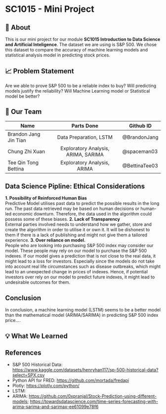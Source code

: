 # SC1015 - Mini Project
## :page_with_curl: About
This is our mini project for our module **SC1015 Introduction to Data Science and Artificial Inteligence**. The dataset we are using is S&P 500. We chose this dataset to compare the accuracy of machine learning models and statistical analysis model in predicting stock prices.

## :chart_with_upwards_trend: Problem Statement
Are we able to prove S&P 500 to be a reliable index to buy? Will predicting models justify the reliability? Will Machine Learning model or Statistical model be better?

## :busts_in_silhouette: Our Team
| Name | Parts Done | Github ID |
|---|:---:|---|
| Brandon Jang Jin Tian | Data Preparation, LSTM | @BrandonJang |
| Chung Zhi Xuan | Exploratory Analysis, ARIMA, SARIMA | @spaceman03 |
| Tee Qin Tong Bettina | Exploratory Analysis, ARIMA | @BettinaTee03 |

## Data Science Pipline: Ethical Considerations
**1. Possibility of Reinforced Human Bias**  
Predictive Model utilises past data to predict the possible results in the long run. The past data retrieved may be based on human decisions or human-led economic downturn. Therefore, the data used in the algorithm could possess some of these biases.
**2. Lack of Transparency**  
External parties involved needs to understand how we gather, store and create the algorithm in order to utilise it or own it. It will be dishonest to them if there is a lack of publishing and might not give them a tailored experience.
**3. Over reliance on model.**  
People who are looking into purchasing S&P 500 index may consider our model. These people may rely on our model to purchase the S&P 500 indexes. If our model gives a prediction that is not close to the real data, it might lead to a loss for investors. Especially since the models do not take into account real life circumstances such as disease outbreaks, which might lead to an unexpected change in prices of indexes. Hence, if potential investors over rely on our model to predict future indexes, it might lead to undesirable outcomes for them.




## Conclusion
In conclusion, a machine learning model (LSTM) seems to be a better model than the mathematical model (ARIMA/SARIMA) in predicting S&P 500 index price....

## :bulb: What We Learned

## References
- S&P 500 Historical Data: https://www.kaggle.com/datasets/henryhan117/sp-500-historical-data?select=SPX.csv
- Python API for FRED: https://github.com/mortada/fredapi
- Plotly: https://plotly.com/python/
- LSTM:
- ARIMA: https://github.com/0xpranjal/Stock-Prediction-using-different-models; https://towardsdatascience.com/time-series-forecasting-with-arima-sarima-and-sarimax-ee61099e78f6
